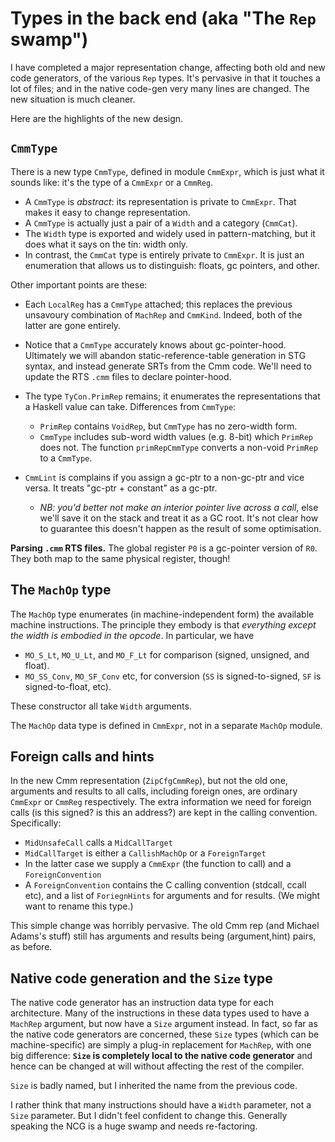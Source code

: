# Types in the back end (aka "The `Rep` swamp")


I have completed a major representation change, affecting both old and new code generators, of the  various `Rep` types.  It's pervasive in that it touches a lot of files; and in the native code-gen very many lines are changed.  The new situation is much cleaner.


Here are the highlights of the new design.

## `CmmType`


There is a new type `CmmType`, defined in module `CmmExpr`, which is just what it sounds like: it's the type of a `CmmExpr` or a `CmmReg`.  

- A `CmmType` is *abstract*: its representation is private to `CmmExpr`.  That makes it easy to change representation.
- A `CmmType` is actually just a pair of a `Width` and a category (`CmmCat`).
- The `Width` type is exported and widely used in pattern-matching, but it does what it says on the tin: width only.  
- In contrast, the `CmmCat` type is entirely private to `CmmExpr`.  It is just an enumeration that allows us to distinguish: floats, gc pointers, and other. 


Other important points are these:

- Each `LocalReg` has a `CmmType` attached; this replaces the previous unsavoury combination of `MachRep` and `CmmKind`.  Indeed, both of the latter are gone entirely.

- Notice that a `CmmType` accurately knows about gc-pointer-hood. Ultimately we will abandon static-reference-table generation in STG syntax, and instead generate SRTs from the Cmm code.  We'll need to update the RTS `.cmm` files to declare pointer-hood.

- The type `TyCon.PrimRep` remains; it enumerates the representations that a Haskell value can take.  Differences from `CmmType`:

  - `PrimRep` contains `VoidRep`, but `CmmType` has no zero-width form.
  - `CmmType` includes sub-word width values (e.g. 8-bit) which `PrimRep` does not.
    The function `primRepCmmType` converts a non-void `PrimRep` to a `CmmType`.

- `CmmLint` is complains if you assign a gc-ptr to a non-gc-ptr and vice versa.  It treats "gc-ptr + constant" as a gc-ptr.  

  * *NB: you'd better not make an interior pointer live across a call*, else we'll save it on the stack and treat it as a GC root.  It's not clear how to guarantee this doesn't happen as the result of some optimisation.

**Parsing `.cmm` RTS files.**  The global register `P0` is a gc-pointer version of `R0`.  They both map to the same physical register, though!

## The `MachOp` type


The `MachOp` type enumerates (in machine-independent form) the available machine instructions.  The principle they embody is that *everything except the width is embodied in the opcode*.  In particular, we have

- `MO_S_Lt`, `MO_U_Lt`, and `MO_F_Lt` for comparison (signed, unsigned, and float).
- `MO_SS_Conv`, `MO_SF_Conv` etc, for conversion (`SS` is signed-to-signed, `SF` is signed-to-float, etc).


These constructor all take `Width` arguments.


The `MachOp` data type is defined in `CmmExpr`, not in a separate `MachOp` module.

## Foreign calls and hints


In the new Cmm representation (`ZipCfgCmmRep`), but not the old one, arguments and results to all calls, including foreign ones, are ordinary `CmmExpr` or `CmmReg` respectively.  The extra information we need for foreign calls (is this signed?  is this an address?) are kept in the calling convention.  Specifically:

- `MidUnsafeCall` calls a `MidCallTarget`
- `MidCallTarget` is either a `CallishMachOp` or a `ForeignTarget`
- In the latter case we supply a `CmmExpr` (the function to call) and a `ForeignConvention`
- A `ForeignConvention` contains the C calling convention (stdcall, ccall etc), and a list of `ForiegnHints` for arguments and for results. (We might want to rename this type.)


This simple change was horribly pervasive.  The old Cmm rep (and Michael Adams's stuff) still has arguments and results being (argument,hint) pairs, as before.

## Native code generation and the `Size` type


The native code generator has an instruction data type for each architecture.  Many of the instructions in these data types used to have a `MachRep` argument, but now have a `Size` argument instead.  In fact, so far as the native code generators are concerned, these `Size` types (which can be machine-specific) are simply a plug-in replacement for `MachRep`, with one big difference: **`Size` is completely local to the native code generator** and hence can be changed at will without affecting the rest of the compiler.

`Size` is badly named, but I inherited the name from the previous code.


I rather think that many instructions should have a `Width` parameter, not a `Size` parameter.  But I didn't feel confident to change this.  Generally speaking the NCG is a huge swamp and needs re-factoring.
